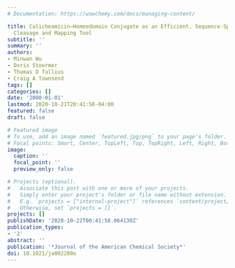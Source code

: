 ```yaml
---
# Documentation: https://wowchemy.com/docs/managing-content/

title: Calicheamicin−Homeodomain Conjugate as an Efficient, Sequence-Specific DNA
  Cleavage and Mapping Tool
subtitle: ''
summary: ''
authors:
- Minwan Wu
- Doris Stoermer
- Thomas D Tullius
- Craig A Townsend
tags: []
categories: []
date: '2000-01-01'
lastmod: 2020-10-21T20:41:58-04:00
featured: false
draft: false

# Featured image
# To use, add an image named `featured.jpg/png` to your page's folder.
# Focal points: Smart, Center, TopLeft, Top, TopRight, Left, Right, BottomLeft, Bottom, BottomRight.
image:
  caption: ''
  focal_point: ''
  preview_only: false

# Projects (optional).
#   Associate this post with one or more of your projects.
#   Simply enter your project's folder or file name without extension.
#   E.g. `projects = ["internal-project"]` references `content/project/deep-learning/index.md`.
#   Otherwise, set `projects = []`.
projects: []
publishDate: '2020-10-22T00:41:58.064130Z'
publication_types:
- '2'
abstract: ''
publication: '*Journal of the American Chemical Society*'
doi: 10.1021/ja002280o
---
```

